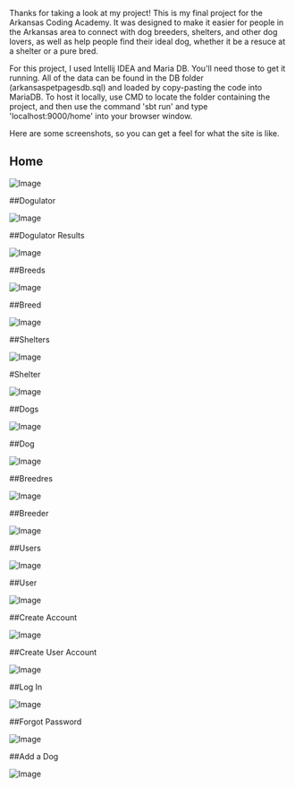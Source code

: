 Thanks for taking a look at my project! This is my final project for the Arkansas Coding Academy. It was designed to make it
easier for people in the Arkansas area to connect with dog breeders, shelters, and other dog lovers, as well as  help people
find their ideal dog, whether it be a resuce at a shelter or a pure bred.

For this project, I used Intellij IDEA and Maria DB. You'll need those to get it running. All of the data can be found in the DB folder
(arkansaspetpagesdb.sql) and loaded by copy-pasting the code into MariaDB. To host it locally, use CMD to locate the folder containing
the project, and then use the command 'sbt run' and type 'localhost:9000/home' into your browser window.

Here are some screenshots, so you can get a feel for what the site is like.

## Home

![Image](https://github.com/douglasjd1/ArkansasPetPages/blob/master/public/images/Screenshots/Home.PNG)

##Dogulator

![Image](https://github.com/douglasjd1/ArkansasPetPages/blob/master/public/images/Screenshots/Dogulator.PNG)

##Dogulator Results

![Image](https://github.com/douglasjd1/ArkansasPetPages/blob/master/public/images/Screenshots/DogulatorResults.PNG)

##Breeds

![Image](https://github.com/douglasjd1/ArkansasPetPages/blob/master/public/images/Screenshots/Breeds.PNG)

##Breed

![Image](https://github.com/douglasjd1/ArkansasPetPages/blob/master/public/images/Screenshots/Breed.PNG)

##Shelters

![Image](https://github.com/douglasjd1/ArkansasPetPages/blob/master/public/images/Screenshots/Shelters.PNG)

#Shelter

![Image](https://github.com/douglasjd1/ArkansasPetPages/blob/master/public/images/Screenshots/Shelter.PNG)

##Dogs

![Image](https://github.com/douglasjd1/ArkansasPetPages/blob/master/public/images/Screenshots/Dogs.PNG)

##Dog

![Image](https://github.com/douglasjd1/ArkansasPetPages/blob/master/public/images/Screenshots/Dog.PNG)

##Breedres

![Image](https://github.com/douglasjd1/ArkansasPetPages/blob/master/public/images/Screenshots/Breeders.PNG)

##Breeder

![Image](https://github.com/douglasjd1/ArkansasPetPages/blob/master/public/images/Screenshots/Breeder.PNG)

##Users

![Image](https://github.com/douglasjd1/ArkansasPetPages/blob/master/public/images/Screenshots/Users.PNG)

##User

![Image](https://github.com/douglasjd1/ArkansasPetPages/blob/master/public/images/Screenshots/UserPage.PNG)

##Create Account

![Image](https://github.com/douglasjd1/ArkansasPetPages/blob/master/public/images/Screenshots/CreateAccount.PNG)

##Create User Account

![Image](https://github.com/douglasjd1/ArkansasPetPages/blob/master/public/images/Screenshots/CreatUserAccount.PNG)

##Log In

![Image](https://github.com/douglasjd1/ArkansasPetPages/blob/master/public/images/Screenshots/LogIn.PNG)

##Forgot Password

![Image](https://github.com/douglasjd1/ArkansasPetPages/blob/master/public/images/Screenshots/ForgotPassword.PNG)

##Add a Dog

![Image](https://github.com/douglasjd1/ArkansasPetPages/blob/master/public/images/Screenshots/AddDog.PNG)









